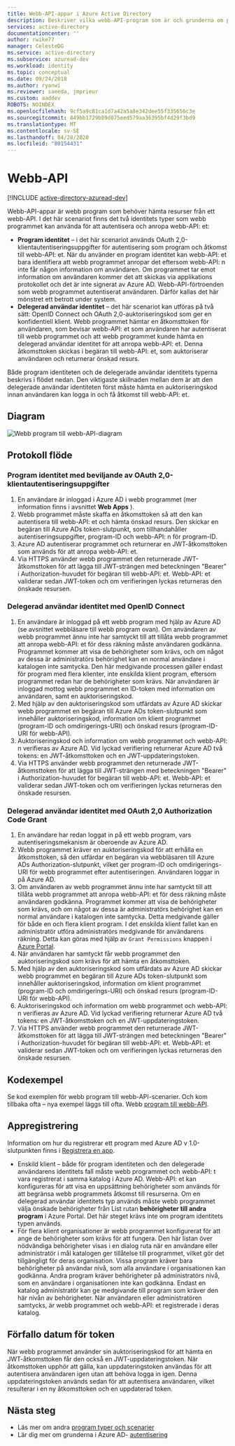 ```yaml
---
title: Webb-API-appar i Azure Active Directory
description: Beskriver vilka webb-API-program som är och grunderna om protokoll flöde, registrering och token förfallo datum för den här typen av app.
services: active-directory
documentationcenter: ''
author: rwike77
manager: CelesteDG
ms.service: active-directory
ms.subservice: azuread-dev
ms.workload: identity
ms.topic: conceptual
ms.date: 09/24/2018
ms.author: ryanwi
ms.reviewer: saeeda, jmprieur
ms.custom: aaddev
ROBOTS: NOINDEX
ms.openlocfilehash: 9cf5a9c81ca1d7a42a5a8e342dee55f335656c3e
ms.sourcegitcommit: 849bb1729b89d075eed579aa36395bf4d29f3bd9
ms.translationtype: MT
ms.contentlocale: sv-SE
ms.lasthandoff: 04/28/2020
ms.locfileid: "80154431"
---
```

# <a name="web-api"></a>Webb-API

[!INCLUDE [active-directory-azuread-dev](../../../includes/active-directory-azuread-dev.md)]

Webb-API-appar är webb program som behöver hämta resurser från ett webb-API. I det här scenariot finns det två identitets typer som webb programmet kan använda för att autentisera och anropa webb-API: et:

- **Program identitet** – i det här scenariot används OAuth 2,0-klientautentiseringsuppgifter för autentisering som program och åtkomst till webb-API: et. När du använder en program identitet kan webb-API: et bara identifiera att webb programmet anropar det eftersom webb-API: n inte får någon information om användaren. Om programmet tar emot information om användaren kommer det att skickas via applikations protokollet och det är inte signerat av Azure AD. Webb-API-förtroenden som webb programmet autentiserat användaren. Därför kallas det här mönstret ett betrott under system.
- **Delegerad användar identitet** – det här scenariot kan utföras på två sätt: OpenID Connect och OAuth 2,0-auktoriseringskod som ger en konfidentiell klient. Webb programmet hämtar en åtkomsttoken för användaren, som bevisar webb-API: et som användaren har autentiserat till webb programmet och att webb programmet kunde hämta en delegerad användar identitet för att anropa webb-API: et. Denna åtkomsttoken skickas i begäran till webb-API: et, som auktoriserar användaren och returnerar önskad resurs.

Både program identiteten och de delegerade användar identitets typerna beskrivs i flödet nedan. Den viktigaste skillnaden mellan dem är att den delegerade användar identiteten först måste hämta en auktoriseringskod innan användaren kan logga in och få åtkomst till webb-API: et.

## <a name="diagram"></a>Diagram

![Webb program till webb-API-diagram](./media/authentication-scenarios/web-app-to-web-api.png)

## <a name="protocol-flow"></a>Protokoll flöde

### <a name="application-identity-with-oauth-20-client-credentials-grant"></a>Program identitet med beviljande av OAuth 2,0-klientautentiseringsuppgifter

1. En användare är inloggad i Azure AD i webb programmet (mer information finns i avsnittet **Web Apps** ).
1. Webb programmet måste skaffa en åtkomsttoken så att den kan autentisera till webb-API: et och hämta önskad resurs. Den skickar en begäran till Azure ADs token-slutpunkt, som tillhandahåller autentiseringsuppgifter, program-ID och webb-API: n för program-ID.
1. Azure AD autentiserar programmet och returnerar en JWT-åtkomsttoken som används för att anropa webb-API: et.
1. Via HTTPS använder webb programmet den returnerade JWT-åtkomsttoken för att lägga till JWT-strängen med beteckningen "Bearer" i Authorization-huvudet för begäran till webb-API: et. Webb-API: et validerar sedan JWT-token och om verifieringen lyckas returneras den önskade resursen.

### <a name="delegated-user-identity-with-openid-connect"></a>Delegerad användar identitet med OpenID Connect

1. En användare är inloggad på ett webb program med hjälp av Azure AD (se avsnittet webbläsare till webb program ovan). Om användaren av webb programmet ännu inte har samtyckt till att tillåta webb programmet att anropa webb-API: et för dess räkning måste användaren godkänna. Programmet kommer att visa de behörigheter som krävs, och om något av dessa är administratörs behörighet kan en normal användare i katalogen inte samtycka. Den här medgivande processen gäller endast för program med flera klienter, inte enskilda klient program, eftersom programmet redan har de behörigheter som krävs. När användaren är inloggad mottog webb programmet en ID-token med information om användaren, samt en auktoriseringskod.
1. Med hjälp av den auktoriseringskod som utfärdats av Azure AD skickar webb programmet en begäran till Azure ADs token-slutpunkt som innehåller auktoriseringskod, information om klient programmet (program-ID och omdirigerings-URI) och önskad resurs (program-ID-URI för webb-API).
1. Auktoriseringskod och information om webb programmet och webb-API: n verifieras av Azure AD. Vid lyckad verifiering returnerar Azure AD två tokens: en JWT-åtkomsttoken och en JWT-uppdateringstoken.
1. Via HTTPS använder webb programmet den returnerade JWT-åtkomsttoken för att lägga till JWT-strängen med beteckningen "Bearer" i Authorization-huvudet för begäran till webb-API: et. Webb-API: et validerar sedan JWT-token och om verifieringen lyckas returneras den önskade resursen.

### <a name="delegated-user-identity-with-oauth-20-authorization-code-grant"></a>Delegerad användar identitet med OAuth 2,0 Authorization Code Grant

1. En användare har redan loggat in på ett webb program, vars autentiseringsmekanism är oberoende av Azure AD.
1. Webb programmet kräver en auktoriseringskod för att erhålla en åtkomsttoken, så den utfärdar en begäran via webbläsaren till Azure ADs Authorization-slutpunkt, vilket ger program-ID och omdirigerings-URI för webb programmet efter autentiseringen. Användaren loggar in på Azure AD.
1. Om användaren av webb programmet ännu inte har samtyckt till att tillåta webb programmet att anropa webb-API: et för dess räkning måste användaren godkänna. Programmet kommer att visa de behörigheter som krävs, och om något av dessa är administratörs behörighet kan en normal användare i katalogen inte samtycka. Detta medgivande gäller för både en och flera klient program. I det enskilda klient fallet kan en administratör utföra administratörs medgivande för användarens räkning. Detta kan göras med hjälp av `Grant Permissions` knappen i [Azure Portal](https://portal.azure.com). 
1. När användaren har samtyckt får webb programmet den auktoriseringskod som krävs för att hämta en åtkomsttoken.
1. Med hjälp av den auktoriseringskod som utfärdats av Azure AD skickar webb programmet en begäran till Azure ADs token-slutpunkt som innehåller auktoriseringskod, information om klient programmet (program-ID och omdirigerings-URI) och önskad resurs (program-ID-URI för webb-API).
1. Auktoriseringskod och information om webb programmet och webb-API: n verifieras av Azure AD. Vid lyckad verifiering returnerar Azure AD två tokens: en JWT-åtkomsttoken och en JWT-uppdateringstoken.
1. Via HTTPS använder webb programmet den returnerade JWT-åtkomsttoken för att lägga till JWT-strängen med beteckningen "Bearer" i Authorization-huvudet för begäran till webb-API: et. Webb-API: et validerar sedan JWT-token och om verifieringen lyckas returneras den önskade resursen.

## <a name="code-samples"></a>Kodexempel

Se kod exemplen för webb program till webb-API-scenarier. Och kom tillbaka ofta – nya exempel läggs till ofta. Webb [program till webb-API](sample-v1-code.md#web-applications-signing-in-users-calling-microsoft-graph-or-a-web-api-with-the-users-identity).

## <a name="app-registration"></a>Appregistrering

Information om hur du registrerar ett program med Azure AD v 1.0-slutpunkten finns i [Registrera en app](../develop/quickstart-register-app.md?toc=/azure/active-directory/azuread-dev/toc.json&bc=/azure/active-directory/azuread-dev/breadcrumb/toc.json).

* Enskild klient – både för program identiteten och den delegerade användarens identitets fall måste webb programmet och webb-API: t vara registrerat i samma katalog i Azure AD. Webb-API: et kan konfigureras för att visa en uppsättning behörigheter som används för att begränsa webb programmets åtkomst till resurserna. Om en delegerad användar identitets typ används måste webb programmet välja önskade behörigheter från List rutan **behörigheter till andra program** i Azure Portal. Det här steget krävs inte om program identitets typen används.
* För flera klient organisationer är webb programmet konfigurerat för att ange de behörigheter som krävs för att fungera. Den här listan över nödvändiga behörigheter visas i en dialog ruta när en användare eller administratör i mål katalogen ger tillåtelse till programmet, vilket gör det tillgängligt för deras organisation. Vissa program kräver bara behörigheter på användar nivå, som alla användare i organisationen kan godkänna. Andra program kräver behörigheter på administratörs nivå, som en användare i organisationen inte kan godkänna. Endast en katalog administratör kan ge medgivande till program som kräver den här nivån av behörigheter. När användaren eller administratören samtycks, är webb programmet och webb-API: et registrerade i deras katalog.

## <a name="token-expiration"></a>Förfallo datum för token

När webb programmet använder sin auktoriseringskod för att hämta en JWT-åtkomsttoken får den också en JWT-uppdateringstoken. När åtkomsttoken upphör att gälla, kan uppdateringstoken användas för att autentisera användaren igen utan att behöva logga in igen. Denna uppdateringstoken används sedan för att autentisera användaren, vilket resulterar i en ny åtkomsttoken och en uppdaterad token.

## <a name="next-steps"></a>Nästa steg

- Läs mer om andra [program typer och scenarier](app-types.md)
- Lär dig mer om grunderna i Azure AD- [autentisering](v1-authentication-scenarios.md)
